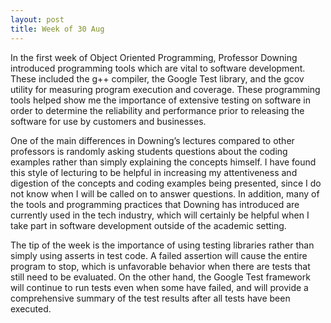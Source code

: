 ```yaml
---
layout: post
title: Week of 30 Aug
---
```

<p>In the first week of Object Oriented Programming, Professor Downing introduced programming tools which are vital to software development. These included the g++ compiler, the Google Test library, and the gcov utility for measuring program execution and coverage. These programming tools helped show me the importance of extensive testing on software in order to determine the reliability and performance prior to releasing the software for use by customers and businesses. </p><!--more-->
<p>One of the main differences in Downing’s lectures compared to other professors is randomly asking students questions about the coding examples rather than simply explaining the concepts himself. I have found this style of lecturing to be helpful in increasing my attentiveness and digestion of the concepts and coding examples being presented, since I do not know when I will be called on to answer questions. In addition, many of the tools and programming practices that Downing has introduced are currently used in the tech industry, which will certainly be helpful when I take part in software development outside of the academic setting.</p>
<p>The tip of the week is the importance of using testing libraries rather than simply using asserts in test code. A failed assertion will cause the entire program to stop, which is unfavorable behavior when there are tests that still need to be evaluated. On the other hand, the Google Test framework will continue to run tests even when some have failed, and will provide a comprehensive summary of the test results after all tests have been executed.</p>

